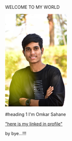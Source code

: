 WELCOME TO MY WORLD

  <img width="200" alt="portfolio_view" src="DSC_0021-01.jpeg">
  
  #heading 1 I'm Omkar Sahane

 
["here is my linked in profile"](https://www.linkedin.com/in/omkar-sahane-7452691b2)

by bye...!!!
